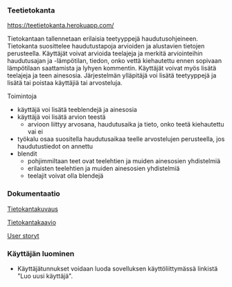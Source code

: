 ### Teetietokanta
https://teetietokanta.herokuapp.com/

Tietokantaan tallennetaan erilaisia teetyyppejä haudutusohjeineen. Tietokanta suosittelee haudutustapoja arvioiden ja alustavien tietojen perusteella.
Käyttäjät voivat arvioida teelajeja ja merkitä arviointeihin haudutusajan ja -lämpötilan, tiedon, onko vettä kiehautettu ennen sopivaan lämpötilaan saattamista ja lyhyen kommentin.
Käyttäjät voivat myös lisätä teelajeja ja teen ainesosia.
Järjestelmän ylläpitäjä voi lisätä teetyyppejä ja lisätä tai poistaa käyttäjiä tai arvosteluja.

Toimintoja
- käyttäjä voi lisätä teeblendejä ja ainesosia
- käyttäjä voi lisätä arvion teestä
    - arvioon liittyy arvosana, haudutusaika ja tieto, onko teetä kiehautettu vai ei
- työkalu osaa suositella haudutusaikaa teelle arvostelujen perusteella, jos haudutustiedot on annettu
- blendit
  - pohjimmiltaan teet ovat teelehtien ja muiden ainesosien yhdistelmiä
  - erilaisten teelehtien ja muiden ainesosien yhdistelmiä
  - teelajit voivat olla blendejä

### Dokumentaatio
[Tietokantakuvaus](dokumentaatio/tietokanta.md)

[Tietokantakaavio](dokumentaatio/tietokantakaavio.png)

[User storyt](dokumentaatio/userstory.md)

### Käyttäjän luominen
- Käyttäjätunnukset voidaan luoda sovelluksen käyttöliittymässä linkistä "Luo uusi käyttäjä".
